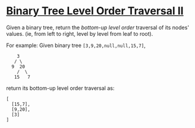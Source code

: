 [Binary Tree Level Order Traversal II](https://leetcode.com/problems/binary-tree-level-order-traversal-ii/)
======================================
Given a binary tree, return the _bottom-up level order_ traversal of its nodes' values.
(ie, from left to right, level by level from leaf to root).

For example:
Given binary tree `[3,9,20,null,null,15,7]`,
```
    3
   / \
  9  20
    /  \
   15   7
```
return its bottom-up level order traversal as:
```
[
  [15,7],
  [9,20],
  [3]
]
```
